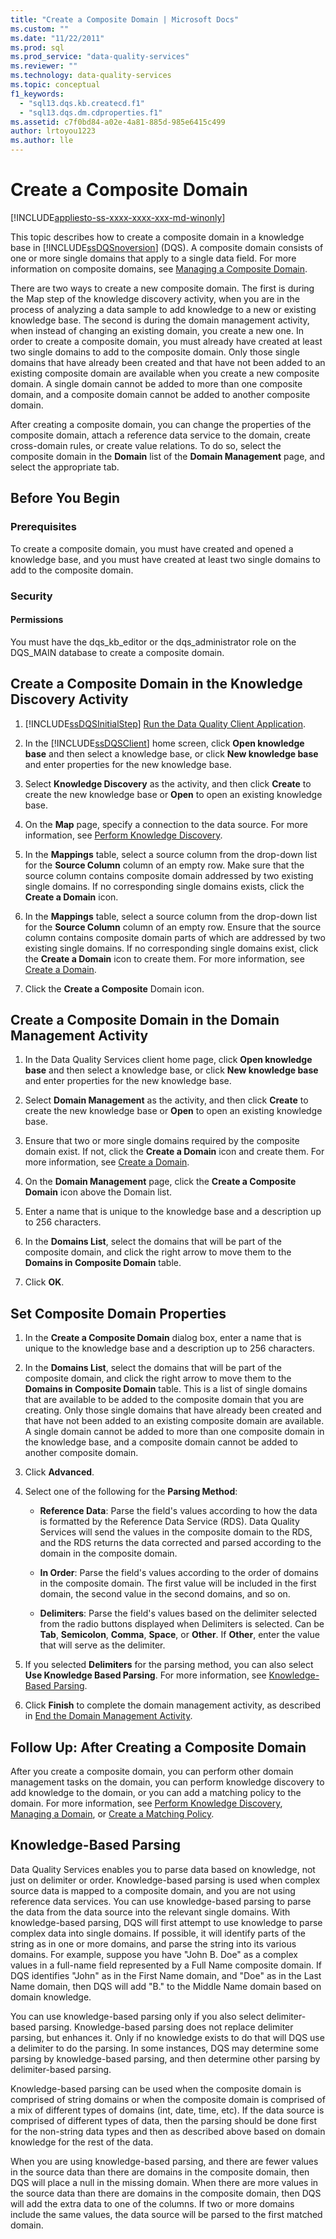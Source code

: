```yaml
---
title: "Create a Composite Domain | Microsoft Docs"
ms.custom: ""
ms.date: "11/22/2011"
ms.prod: sql
ms.prod_service: "data-quality-services"
ms.reviewer: ""
ms.technology: data-quality-services
ms.topic: conceptual
f1_keywords: 
  - "sql13.dqs.kb.createcd.f1"
  - "sql13.dqs.dm.cdproperties.f1"
ms.assetid: c7f0bd84-a02e-4a81-885d-985e6415c499
author: lrtoyou1223
ms.author: lle
---
```

# Create a Composite Domain

[!INCLUDE[appliesto-ss-xxxx-xxxx-xxx-md-winonly](../includes/appliesto-ss-xxxx-xxxx-xxx-md-winonly.md)]

  This topic describes how to create a composite domain in a knowledge base in [!INCLUDE[ssDQSnoversion](../includes/ssdqsnoversion-md.md)] (DQS). A composite domain consists of one or more single domains that apply to a single data field. For more information on composite domains, see [Managing a Composite Domain](../data-quality-services/managing-a-composite-domain.md).  
  
 There are two ways to create a new composite domain. The first is during the Map step of the knowledge discovery activity, when you are in the process of analyzing a data sample to add knowledge to a new or existing knowledge base. The second is during the domain management activity, when instead of changing an existing domain, you create a new one. In order to create a composite domain, you must already have created at least two single domains to add to the composite domain. Only those single domains that have already been created and that have not been added to an existing composite domain are available when you create a new composite domain. A single domain cannot be added to more than one composite domain, and a composite domain cannot be added to another composite domain.  
  
 After creating a composite domain, you can change the properties of the composite domain, attach a reference data service to the domain, create cross-domain rules, or create value relations. To do so, select the composite domain in the **Domain** list of the **Domain Management** page, and select the appropriate tab.  
  
##  <a name="BeforeYouBegin"></a> Before You Begin  
  
###  <a name="Prerequisites"></a> Prerequisites  
 To create a composite domain, you must have created and opened a knowledge base, and you must have created at least two single domains to add to the composite domain.  
  
###  <a name="Security"></a> Security  
  
####  <a name="Permissions"></a> Permissions  
 You must have the dqs_kb_editor or the dqs_administrator role on the DQS_MAIN database to create a composite domain.  
  
##  <a name="ParsingKnowledgeDiscoveryActivity"></a> Create a Composite Domain in the Knowledge Discovery Activity  
  
1.  [!INCLUDE[ssDQSInitialStep](../includes/ssdqsinitialstep-md.md)] [Run the Data Quality Client Application](../data-quality-services/run-the-data-quality-client-application.md).  
  
2.  In the [!INCLUDE[ssDQSClient](../includes/ssdqsclient-md.md)] home screen, click **Open knowledge base** and then select a knowledge base, or click **New knowledge base** and enter properties for the new knowledge base.  
  
3.  Select **Knowledge Discovery** as the activity, and then click **Create** to create the new knowledge base or **Open** to open an existing knowledge base.  
  
4.  On the **Map** page, specify a connection to the data source. For more information, see [Perform Knowledge Discovery](../data-quality-services/perform-knowledge-discovery.md).  
  
5.  In the **Mappings** table, select a source column from the drop-down list for the **Source Column** column of an empty row. Make sure that the source column contains composite domain addressed by two existing single domains. If no corresponding single domains exists, click the **Create a Domain** icon.  
  
6.  In the **Mappings** table, select a source column from the drop-down list for the **Source Column** column of an empty row. Ensure that the source column contains composite domain parts of which are addressed by two existing single domains. If no corresponding single domains exist, click the **Create a Domain** icon to create them. For more information, see [Create a Domain](../data-quality-services/create-a-domain.md).  
  
7.  Click the **Create a Composite** Domain icon.  
  
##  <a name="DomainManagementActivity"></a> Create a Composite Domain in the Domain Management Activity  
  
1.  In the Data Quality Services client home page, click **Open knowledge base** and then select a knowledge base, or click **New knowledge base** and enter properties for the new knowledge base.  
  
2.  Select **Domain Management** as the activity, and then click **Create** to create the new knowledge base or **Open** to open an existing knowledge base.  
  
3.  Ensure that two or more single domains required by the composite domain exist. If not, click the **Create a Domain** icon and create them. For more information, see [Create a Domain](../data-quality-services/create-a-domain.md).  
  
4.  On the **Domain Management** page, click the **Create a Composite Domain** icon above the Domain list.  
  
5.  Enter a name that is unique to the knowledge base and a description up to 256 characters.  
  
6.  In the **Domains List**, select the domains that will be part of the composite domain, and click the right arrow to move them to the **Domains in Composite Domain** table.  
  
7.  Click **OK**.  
  
##  <a name="CompositeDomainProperties"></a> Set Composite Domain Properties  
  
1.  In the **Create a Composite Domain** dialog box, enter a name that is unique to the knowledge base and a description up to 256 characters.  
  
2.  In the **Domains List**, select the domains that will be part of the composite domain, and click the right arrow to move them to the **Domains in Composite Domain** table. This is a list of single domains that are available to be added to the composite domain that you are creating. Only those single domains that have already been created and that have not been added to an existing composite domain are available. A single domain cannot be added to more than one composite domain in the knowledge base, and a composite domain cannot be added to another composite domain.  
  
3.  Click **Advanced**.  
  
4.  Select one of the following for the **Parsing Method**:  
  
    -   **Reference Data**: Parse the field's values according to how the data is formatted by the Reference Data Service (RDS). Data Quality Services will send the values in the composite domain to the RDS, and the RDS returns the data corrected and parsed according to the domain in the composite domain.  
  
    -   **In Order**: Parse the field's values according to the order of domains in the composite domain. The first value will be included in the first domain, the second value in the second domains, and so on.  
  
    -   **Delimiters**: Parse the field's values based on the delimiter selected from the radio buttons displayed when Delimiters is selected. Can be **Tab**, **Semicolon**, **Comma**, **Space**, or **Other**. If **Other**, enter the value that will serve as the delimiter.  
  
5.  If you selected **Delimiters** for the parsing method, you can also select **Use Knowledge Based Parsing**. For more information, see [Knowledge-Based Parsing](#KnowledgeBaseParsing).  
  
6.  Click **Finish** to complete the domain management activity, as described in [End the Domain Management Activity](https://msdn.microsoft.com/library/ab6505ad-3090-453b-bb01-58435e7fa7c0).  
  
##  <a name="FollowUp"></a> Follow Up: After Creating a Composite Domain  
 After you create a composite domain, you can perform other domain management tasks on the domain, you can perform knowledge discovery to add knowledge to the domain, or you can add a matching policy to the domain. For more information, see [Perform Knowledge Discovery](../data-quality-services/perform-knowledge-discovery.md), [Managing a Domain](../data-quality-services/managing-a-domain.md), or [Create a Matching Policy](../data-quality-services/create-a-matching-policy.md).  
  
##  <a name="KnowledgeBaseParsing"></a> Knowledge-Based Parsing  
 Data Quality Services enables you to parse data based on knowledge, not just on delimiter or order. Knowledge-based parsing is used when complex source data is mapped to a composite domain, and you are not using reference data services. You can use knowledge-based parsing to parse the data from the data source into the relevant single domains. With knowledge-based parsing, DQS will first attempt to use knowledge to parse complex data into single domains. If possible, it will identify parts of the string as in one or more domains, and parse the string into its various domains. For example, suppose you have "John B. Doe" as a complex values in a full-name field represented by a Full Name composite domain. If DQS identifies "John" as in the First Name domain, and "Doe" as in the Last Name domain, then DQS will add "B." to the Middle Name domain based on domain knowledge.  
  
 You can use knowledge-based parsing only if you also select delimiter-based parsing. Knowledge-based parsing does not replace delimiter parsing, but enhances it. Only if no knowledge exists to do that will DQS use a delimiter to do the parsing. In some instances, DQS may determine some parsing by knowledge-based parsing, and then determine other parsing by delimiter-based parsing.  
  
 Knowledge-based parsing can be used when the composite domain is comprised of string domains or when the composite domain is comprised of a mix of different types of domains (int, date, time, etc). If the data source is comprised of different types of data, then the parsing should be done first for the non-string data types and then as described above based on domain knowledge for the rest of the data.  
  
 When you are using knowledge-based parsing, and there are fewer values in the source data than there are domains in the composite domain, then DQS will place a null in the missing domain. When there are more values in the source data than there are domains in the composite domain, then DQS will add the extra data to one of the columns. If two or more domains include the same values, the data source will be parsed to the first matched domain.  
  
  
